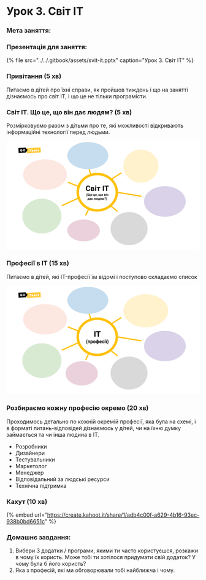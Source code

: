 # Урок 3. Світ IT

### Мета заняття:

### **Презентація для заняття:**

{% file src="../../.gitbook/assets/svit-it.pptx" caption="Урок 3. Світ ІТ" %}

### **Привітання \(5 хв\)**

‌Питаємо в дітей про їхні справи, як пройшов тиждень і що на занятті дізнаємось про світ IT, і що це не тільки програмісти.

### **Світ IT. Що це, що він дає людям? \(5 хв\)**

Розмірковуємо разом з дітьми про те, які можливості відкривають інформаційні технології перед людьми.

![](../../.gitbook/assets/it-world.png)

### **Професії в IT \(15 хв\)**

Питаємо в дітей, які IT-професії їм відомі і поступово складаємо список

![](../../.gitbook/assets/it-jobs.png)

### **Розбираємо кожну професію окремо \(20 хв\)**

Проходимось детально по кожній окремій професії, яка була на схемі, і в форматі питань-відповідей дізнаємось у дітей, чи на їхню думку займається та чи інша людина в IT.

* Розробники
* Дизайнери
* Тестувальники
* Маркетолог
* Менеджер
* Відповідальний за людські ресурси
* Технічна підтримка

### **Кахут \(10 хв\)**

{% embed url="https://create.kahoot.it/share/1/adb4c00f-a629-4b16-93ec-938b0bd6651c" %}

### **Домашнє завдання:**

1. Вибери 3 додатки / програми, якими ти часто користуєшся, розкажи в чому їх користь. Може тобі ти хотілося придумати свій додаток? У чому була б його користь?
2. Яка з професій, які ми обговорювали тобі найближча і чому.

